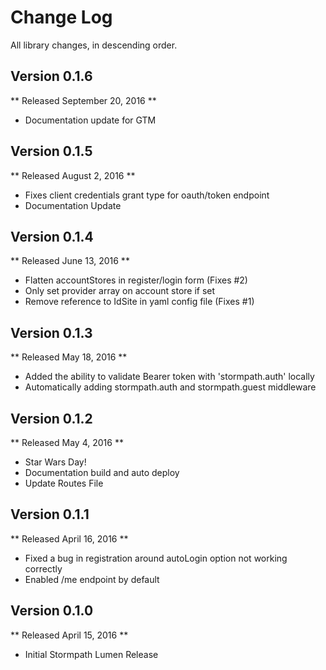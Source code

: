 Change Log
==========

All library changes, in descending order.

Version 0.1.6
-------------
** Released September 20, 2016 **

- Documentation update for GTM

Version 0.1.5
-------------

** Released August 2, 2016 **

- Fixes client credentials grant type for oauth/token endpoint
- Documentation Update

Version 0.1.4
-------------

** Released June 13, 2016 **

- Flatten accountStores in register/login form (Fixes #2)
- Only set provider array on account store if set
- Remove reference to IdSite in yaml config file (Fixes #1)

Version 0.1.3
-------------

** Released May 18, 2016 **

- Added the ability to validate Bearer token with 'stormpath.auth' locally
- Automatically adding stormpath.auth and stormpath.guest middleware

Version 0.1.2
-------------

** Released May 4, 2016 **

- Star Wars Day!
- Documentation build and auto deploy
- Update Routes File

Version 0.1.1
-------------

** Released April 16, 2016 **

- Fixed a bug in registration around autoLogin option not working correctly
- Enabled /me endpoint by default

Version 0.1.0
-------------

** Released April 15, 2016 **

- Initial Stormpath Lumen Release

